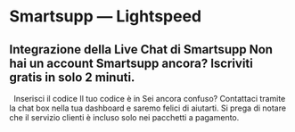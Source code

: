 # Smartsupp — Lightspeed
## Integrazione della Live Chat di Smartsupp Non hai un account Smartsupp ancora? Iscriviti gratis in solo 2 minuti.
  Inserisci il codice Il tuo codice è in 
Sei ancora confuso? Contattaci tramite la chat box nella tua dashboard e saremo felici di aiutarti. Si prega di notare che il servizio clienti è incluso solo nei pacchetti a pagamento.

